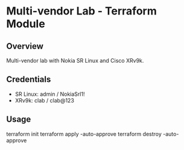 # Multi-vendor Lab - Terraform Module

## Overview
Multi-vendor lab with Nokia SR Linux and Cisco XRv9k.

## Credentials
- SR Linux: admin / NokiaSrl1!
- XRv9k: clab / clab@123

## Usage
terraform init
terraform apply -auto-approve
terraform destroy -auto-approve
